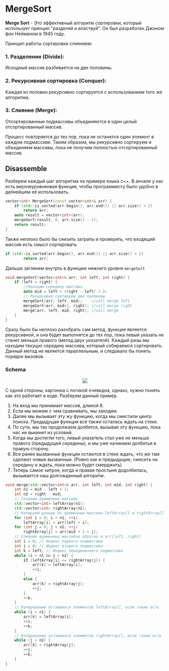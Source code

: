 # MergeSort
**Merge Sort** - Это эффективный алгоритм сортировки, который использует принцип "разделяй и властвуй". Он был разработан Джоном фон Нейманом в 1945 году.

Принцип работы сортировки слиянием:

### 1. Разделение (Divide): 
Исходный массив разбивается на две половины.
### 2. Рекурсивная сортировка (Conquer):
Каждая из половин рекурсивно сортируется с использованием того же алгоритма.
### 3. Слияние (Merge):
Отсортированные подмассивы объединяются в один целый отсортированный массив.

Процесс повторяется до тех пор, пока не останется один элемент в каждом подмассиве. Таким образом, мы рекурсивно сортируем и объединяем массивы, пока не получим полностью отсортированный массив.
## Disassemble
Разберем каждый шаг алгоритма на примере языка c++. В анчале у нас есть верхнеуровненвая функция, чтобы программисту было удобно в далнейшем её использовать.
```cpp
vector<int> MergeSort(const vector<int>& arr) {
    if (std::is_sorted(arr.begin(), arr.end()) || arr.size() < 2)
        return arr;
    auto result = vector<int>(arr);
    mergeSort(result, 0, arr.size() - 1);
    return result;
}
```
Также неплохо было бы снизить затраты и проверить, что входящий массив есть смысл сортировать
```cpp
if (std::is_sorted(arr.begin(), arr.end()) || arr.size() < 2)
        return arr;
```
Дальше заглянем внутрть в функцию нижнего уровня ```mergeSort```
```cpp
void mergeSort(vector<int>& arr, int left, int right) {
    if (left < right) {
        //Находим середину массива
        auto mid = left + (right - left) / 2;
        // Рекурсивно сортируем две половины
        mergeSort(arr, left, mid);    //call merge left
        mergeSort(arr, mid+1, right); //call merge right
        merge(arr, left, mid, right); //call merge
    }
}
```
Сразу было бы неплохо разобрать сам метод, функция является рекурсивной, и она будет выполнятся до тех пор, пока левый указать не станет меньше правого (метод двух указателй). Каждый разы мы находим текущю середину массива, который собираемся сортировать. Данный метод не является параллельным, и следовало бы понять порядок вызовов.
### Schema
<p align="center">
<img src="https://github.com/shkvik/leet-code/assets/75574213/c714eac0-78a6-46b3-b79b-91dd643a7ffe"
</p>

С одной стороны, картинка с логикой очевидна, однако, нужно понять как это работает в коде. Разберем данный пример. 
    
1. На вход мы принимает массив, длиной 8.
2. Если мы можем с чем сравнивать, мы заходим. 
3. Далее мы вызывает эту жу функцию, когда мы сместили центр поиска. Предыдущая функция всё также осталась ждать на стеке.
4. По сути, мы так продолжаем долбится, вызывая эту функцию, пока нас не выкинет из условий.
5. Когда мы достигли того, левый указатель стал уже не меньше правого (предыдущей середины), и мы уже начинаем долбитья в правую сторону.
6. Все ранее вызванные функции остаются в стеке ждать, что же там сделают новые вызванные. (Ровно как и предыдущие, смесить на середину и ждать, пока можно будет смерджить)
7. Теперь самое хитрое, когда и правая простыня додолбилась, вызывается наш долгожданный алгоритм.

```cpp
void merge(std::vector<int>& arr, int left, int mid, int right) {
    int n1 = mid - left + 1;
    int n2 = right - mid;
    // Создаем временные массивы
    std::vector<int> leftArray(n1);
    std::vector<int> rightArray(n2);
    // Копируем данные во временные массивы leftArray[] и rightArray[]
    for (int i = 0; i < n1; ++i)
        leftArray[i] = arr[left + i];
    for (int j = 0; j < n2; ++j)
        rightArray[j] = arr[mid + 1 + j];
    // Слияние временных массивов обратно в arr[left..right]
    int i = 0; // Индекс первого подмассива
    int j = 0; // Индекс второго подмассива
    int k = left; // Индекс объединенного подмассива
    while (i < n1 && j < n2) {
        if (leftArray[i] <= rightArray[j]) {
            arr[k] = leftArray[i];
            ++i;
        }
        else {
            arr[k] = rightArray[j];
            ++j;
        }
        ++k;
    }
    // Копирование оставшихся элементов leftArray[], если такие есть
    while (i < n1) {
        arr[k] = leftArray[i];
        ++i;
        ++k;
    }
    // Копирование оставшихся элементов rightArray[], если такие есть
    while (j < n2) {
        arr[k] = rightArray[j];
        ++j;
        ++k;
    }
}
```
